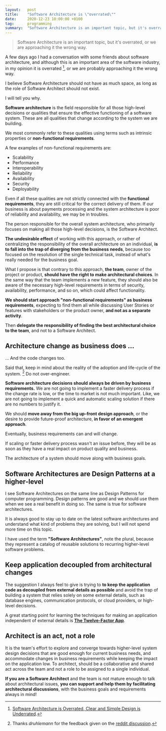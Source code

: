 ```yaml
---
layout:   post
title:    "Software Architecture is \"overrated\""
date:     2020-12-23 10:00:00 +0100
tag:      programming
summary:  "Software Architecture is an important topic, but it's overrated, or we are approaching it the wrong way."
---
```


> Software Architecture is an important topic, but it's overrated, or we are approaching it the wrong way.

A few days ago I had a conversation with some friends about software architecture, and although this is an important area of the software industry, in my opinion it is overrated [^1], or we are probably approaching it the wrong way.

I believe Software Architecture should not have as much space, as long as the role of Software Architect should not exist.

I will tell you why.

**Software architecture** is the field responsible for all those high-level decisions or qualities that ensure the effective functioning of a software system. These are all qualities that change according to the system we are building.

We most commonly refer to these qualities using terms such as intrinsic properties or **non-functional requirements**.

A few examples of non-functional requirements are:

- Scalability
- Performance
- Interoperability
- Reliability
- Availability
- Security
- Deployability

Even if all these qualities are not strictly connected with the **functional requirements**, they are still critical for the correct delivery of them. If our business is about payments processing and the system architecture is poor of reliability and availability, we may be in troubles.

The person responsible for the overall system architecture, who primarily focuses on making all those high-level decisions, is the Software Architect.

**The undesirable effect** of working with this approach, or rather of centralizing the responsibility of the overall architecture on an individual, **is to fall into the trap of diverging from the business needs**, because too focused on the resolution of the single technical task, instead of what's really needed for the business goal.

What I propose is that contrary to this approach, **the team**, owner of the project or product, **should have the right to make architectural choices**. In the same way that the team implements a new feature, they should also be aware of the necessary high-level requirements in terms of security, availability, performance, and so on, which could affect functionality.

**We should start approach "non-functional requirements" as business requirements**, expecting to find them all while discussing User Stories or features with stakeholders or the product owner, **and not as a separate activity**.

Then **delegate the responsibility of finding the best architectural choice to the team**, and not to a Software Architect.

## Architecture change as business does ...

... And the code changes too.

Said that, keep in mind about the reality of the adoption and life-cycle of the system. [^2] Do not over-engineer.

**Software architecture decisions should always be driven by business requirements.** We are not going to implement a faster delivery process if the change rate is low, or the time to market is not much important. Like, we are not going to implement a quick and automatic scaling solution if there are no numbers to justify it.

We should **move away from the big up-front design approach**, or the desire to provide future-proof architecture, **in favor of an emergent approach**.

Eventually, business requirements can and will change.

If scaling or faster delivery process wasn't an issue before, they will be as soon as they have a real impact on product quality and business.

The architecture of a system should move along with business goals.

## Software Architectures are Design Patterns at a higher-level

I see Software Architectures on the same line as Design Patterns for computer programming. Design patterns are good and we should use them when we see a real benefit in doing so. The same is true for software architectures.

It is always good to stay up to date on the latest software architectures and understand what kind of problems they are solving, but I will not spend more time on this topic.

I have used the term **"Software Architectures"**, note the plural, because they represent a catalog of reusable solutions to recurring higher-level software problems.

## Keep application decoupled from architectural changes

The suggestion I always feel to give is trying to **to keep the application code as decoupled from external details as possible** and avoid the trap of building a system that relies solely on some external details, such as database engines, communication protocols, or cloud providers, or high-level decisions.

A great starting point for learning the techniques for making an application independent of external details is [**The Twelve-Factor App**](https://12factor.net/).

## Architect is an act, not a role

It is the team's effort to explore and converge towards higher-level system design decisions that are good enough for current business needs, and accommodate changes in business requirements while keeping the impact on the application low. To architect, should be a collaborative and shared act across the team and not a role to be assigned to a single individual.

**If you are a Software Architect** and the team is not mature enough to talk about architectural issues, **you can support and help them by facilitating architectural discussions**, with the business goals and requirements always in mind!

[^1]: [Software Architecture is Overrated, Clear and Simple Design is Underrated](https://blog.pragmaticengineer.com/software-architecture-is-overrated/).
[^2]: Thanks _druhlemann_ for the feedback given on the [reddit discussion](https://www.reddit.com/r/programming/comments/kizie4/software_architecture_is_overrated_questions_and/).